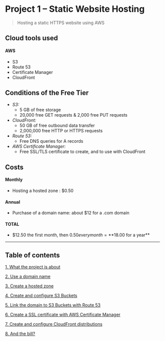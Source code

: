 # Project 1 – Static Website Hosting

> Hosting a static HTTPS website using AWS

## Cloud tools used
#### AWS
- S3
- Route 53
- Certificate Manager
- CloudFront

## Conditions of the Free Tier
-	*S3:*
    -	5 GB of free storage
    -	20,000 free GET requests & 2,000 free PUT requests
-	*CloudFront:*
    -	50 GB of free outbound data transfer
    -	2,000,000 free HTTP or HTTPS requests
-	*Route 53:*
    -   Free DNS queries for A records
-	*AWS Certificate Manager:*
    -	Free SSL/TLS certificate to create, and to use with CloudFront

## Costs
#### Monthly
- Hosting a hosted zone : $0.50

#### Annual
- Purchase of a domain name: about $12 for a .com domain

#### TOTAL
- $12.50 the first month, then $0.50 every month = **$18.00 for a year**

___

## Table of contents

[1. What the project is about](/projects/project-1/part-1/README.md)

[2. Use a domain name](/projects/project-1/part-2/README.md)

[3. Create a hosted zone](/projects/project-1/part-3/README.md)

[4. Create and configure S3 Buckets](/projects/project-1/part-4/README.md)

[5. Link the domain to S3 Buckets with Route 53](/projects/project-1/part-5/README.md)

[6. Create a SSL certificate with AWS Certificate Manager](/projects/project-1/part-6/README.md)

[7. Create and configure CloudFront distributions](/projects/project-1/part-7/README.md)

[8. And the bill?](/projects/project-1/part-8/README.md)
